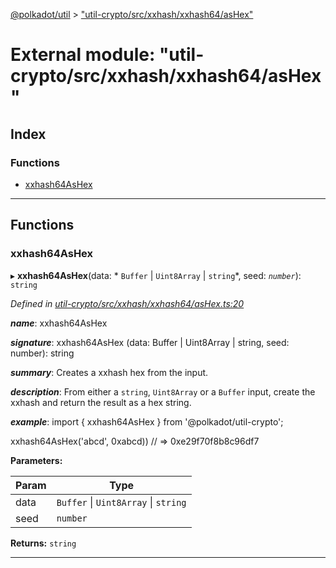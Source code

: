 [@polkadot/util](../README.md) > ["util-crypto/src/xxhash/xxhash64/asHex"](../modules/_util_crypto_src_xxhash_xxhash64_ashex_.md)

# External module: "util-crypto/src/xxhash/xxhash64/asHex"

## Index

### Functions

* [xxhash64AsHex](_util_crypto_src_xxhash_xxhash64_ashex_.md#xxhash64ashex)

---

## Functions

<a id="xxhash64ashex"></a>

###  xxhash64AsHex

▸ **xxhash64AsHex**(data: * `Buffer` &#124; `Uint8Array` &#124; `string`*, seed: *`number`*): `string`

*Defined in [util-crypto/src/xxhash/xxhash64/asHex.ts:20](https://github.com/polkadot-js/util/blob/7550b44/packages/util-crypto/src/xxhash/xxhash64/asHex.ts#L20)*

*__name__*: xxhash64AsHex

*__signature__*: xxhash64AsHex (data: Buffer | Uint8Array | string, seed: number): string

*__summary__*: Creates a xxhash hex from the input.

*__description__*: From either a `string`, `Uint8Array` or a `Buffer` input, create the xxhash and return the result as a hex string.

*__example__*: import { xxhash64AsHex } from '@polkadot/util-crypto';

xxhash64AsHex('abcd', 0xabcd)) // => 0xe29f70f8b8c96df7

**Parameters:**

| Param | Type |
| ------ | ------ |
| data |  `Buffer` &#124; `Uint8Array` &#124; `string`|
| seed | `number` |

**Returns:** `string`

___

